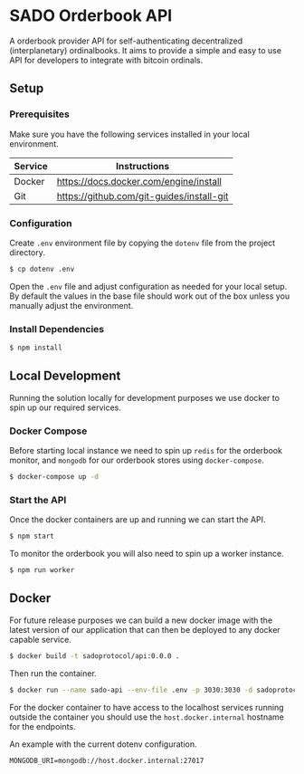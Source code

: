 # SADO Orderbook API

A orderbook provider API for self-authenticating decentralized (interplanetary) ordinalbooks. It aims to provide a simple and easy to use API for developers to integrate with bitcoin ordinals.

## Setup

### Prerequisites

Make sure you have the following services installed in your local environment.

| Service | Instructions                              |
| ------- | ----------------------------------------- |
| Docker  | https://docs.docker.com/engine/install    |
| Git     | https://github.com/git-guides/install-git |

### Configuration

Create `.env` environment file by copying the `dotenv` file from the project directory.

```sh
$ cp dotenv .env
```

Open the `.env` file and adjust configuration as needed for your local setup. By default the values in the base file should work out of the box unless you manually adjust the environment.

### Install Dependencies

```sh
$ npm install
```

## Local Development

Running the solution locally for development purposes we use docker to spin up our required services.

### Docker Compose

Before starting local instance we need to spin up `redis` for the orderbook monitor, and `mongodb` for our orderbook stores using `docker-compose`.

```sh
$ docker-compose up -d
```

### Start the API

Once the docker containers are up and running we can start the API.

```sh
$ npm start
```

To monitor the orderbook you will also need to spin up a worker instance.

```sh
$ npm run worker
```

## Docker

For future release purposes we can build a new docker image with the latest version of our application that can then be deployed to any docker capable service.

```sh
$ docker build -t sadoprotocol/api:0.0.0 .
```

Then run the container.

```sh
$ docker run --name sado-api --env-file .env -p 3030:3030 -d sadoprotocol/api:0.0.0
```

For the docker container to have access to the localhost services running outside the container you should use the `host.docker.internal` hostname for the endpoints.

An example with the current dotenv configuration.

```
MONGODB_URI=mongodb://host.docker.internal:27017
```
